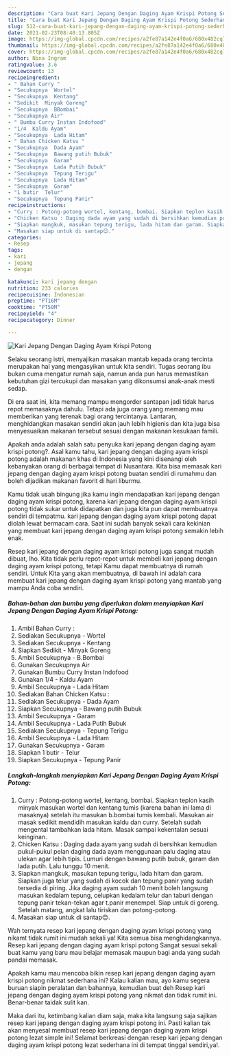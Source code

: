 ```yaml
---
description: "Cara buat Kari Jepang Dengan Daging Ayam Krispi Potong Sederhana Untuk Jualan"
title: "Cara buat Kari Jepang Dengan Daging Ayam Krispi Potong Sederhana Untuk Jualan"
slug: 512-cara-buat-kari-jepang-dengan-daging-ayam-krispi-potong-sederhana-untuk-jualan
date: 2021-02-23T08:40:13.805Z
image: https://img-global.cpcdn.com/recipes/a2fe87a142e4f0a6/680x482cq70/kari-jepang-dengan-daging-ayam-krispi-potong-foto-resep-utama.jpg
thumbnail: https://img-global.cpcdn.com/recipes/a2fe87a142e4f0a6/680x482cq70/kari-jepang-dengan-daging-ayam-krispi-potong-foto-resep-utama.jpg
cover: https://img-global.cpcdn.com/recipes/a2fe87a142e4f0a6/680x482cq70/kari-jepang-dengan-daging-ayam-krispi-potong-foto-resep-utama.jpg
author: Nina Ingram
ratingvalue: 3.6
reviewcount: 13
recipeingredient:
- " Bahan Curry "
- "Secukupnya  Wortel"
- "Secukupnya  Kentang"
- "Sedikit  Minyak Goreng"
- "Secukupnya  BBombai"
- "Secukupnya Air"
- " Bumbu Curry Instan Indofood"
- "1/4  Kaldu Ayam"
- "Secukupnya  Lada Hitam"
- " Bahan Chicken Katsu "
- "Secukupnya  Dada Ayam"
- "Secukupnya  Bawang putih Bubuk"
- "Secukupnya  Garam"
- "Secukupnya  Lada Putih Bubuk"
- "Secukupnya  Tepung Terigu"
- "Secukupnya  Lada Hitam"
- "Secukupnya  Garam"
- "1 butir  Telur"
- "Secukupnya  Tepung Panir"
recipeinstructions:
- "Curry : Potong-potong wortel, kentang, bombai. Siapkan teplon kasih minyak masukan wortel dan kentang tumis (karena bahan ini lama di masaknya) setelah itu masukan b.bombai tumis kembali. Masukan air masak sedikit mendidih masukan kaldu dan curry. Setelah sudah mengental tambahkan lada hitam. Masak sampai kekentalan sesuai keinginan."
- "Chicken Katsu : Daging dada ayam yang sudah di bersihkan kemudian pukul-pukul pelan daging dada ayam menggunaan palu daging atau ulekan agar lebih tipis. Lumuri dengan bawang putih bubuk, garam dan lada putih. Lalu tunggu 10 menit."
- "Siapkan mangkuk, masukan tepung terigu, lada hitam dan garam. Siapkan juga telur yang sudah di kocok dan tepung panir yang sudah tersedia di piring. Jika daging ayam sudah 10 menit boleh langsung masukan kedalam tepung, celupkan kedalam telur dan taburi dengan tepung panir tekan-tekan agar t.panir menempel. Siap untuk di goreng. Setelah matang, angkat lalu tiriskan dan potong-potong."
- "Masakan siap untuk di santap😊."
categories:
- Resep
tags:
- kari
- jepang
- dengan

katakunci: kari jepang dengan 
nutrition: 233 calories
recipecuisine: Indonesian
preptime: "PT16M"
cooktime: "PT50M"
recipeyield: "4"
recipecategory: Dinner

---
```



![Kari Jepang Dengan Daging Ayam Krispi Potong](https://img-global.cpcdn.com/recipes/a2fe87a142e4f0a6/680x482cq70/kari-jepang-dengan-daging-ayam-krispi-potong-foto-resep-utama.jpg)

Selaku seorang istri, menyajikan masakan mantab kepada orang tercinta merupakan hal yang mengasyikan untuk kita sendiri. Tugas seorang ibu bukan cuma mengatur rumah saja, namun anda pun harus memastikan kebutuhan gizi tercukupi dan masakan yang dikonsumsi anak-anak mesti sedap.

Di era  saat ini, kita memang mampu mengorder santapan jadi tidak harus repot memasaknya dahulu. Tetapi ada juga orang yang memang mau memberikan yang terenak bagi orang tercintanya. Lantaran, menghidangkan masakan sendiri akan jauh lebih higienis dan kita juga bisa menyesuaikan makanan tersebut sesuai dengan makanan kesukaan famili. 



Apakah anda adalah salah satu penyuka kari jepang dengan daging ayam krispi potong?. Asal kamu tahu, kari jepang dengan daging ayam krispi potong adalah makanan khas di Indonesia yang kini disenangi oleh kebanyakan orang di berbagai tempat di Nusantara. Kita bisa memasak kari jepang dengan daging ayam krispi potong buatan sendiri di rumahmu dan boleh dijadikan makanan favorit di hari liburmu.

Kamu tidak usah bingung jika kamu ingin mendapatkan kari jepang dengan daging ayam krispi potong, karena kari jepang dengan daging ayam krispi potong tidak sukar untuk didapatkan dan juga kita pun dapat membuatnya sendiri di tempatmu. kari jepang dengan daging ayam krispi potong dapat diolah lewat bermacam cara. Saat ini sudah banyak sekali cara kekinian yang membuat kari jepang dengan daging ayam krispi potong semakin lebih enak.

Resep kari jepang dengan daging ayam krispi potong juga sangat mudah dibuat, lho. Kita tidak perlu repot-repot untuk membeli kari jepang dengan daging ayam krispi potong, tetapi Kamu dapat membuatnya di rumah sendiri. Untuk Kita yang akan membuatnya, di bawah ini adalah cara membuat kari jepang dengan daging ayam krispi potong yang mantab yang mampu Anda coba sendiri.

<!--inarticleads1-->

##### Bahan-bahan dan bumbu yang diperlukan dalam menyiapkan Kari Jepang Dengan Daging Ayam Krispi Potong:

1. Ambil  Bahan Curry :
1. Sediakan Secukupnya - Wortel
1. Sediakan Secukupnya - Kentang
1. Siapkan Sedikit - Minyak Goreng
1. Ambil Secukupnya - B.Bombai
1. Gunakan Secukupnya Air
1. Gunakan  Bumbu Curry Instan Indofood
1. Gunakan 1/4 - Kaldu Ayam
1. Ambil Secukupnya - Lada Hitam
1. Sediakan  Bahan Chicken Katsu :
1. Sediakan Secukupnya - Dada Ayam
1. Siapkan Secukupnya - Bawang putih Bubuk
1. Ambil Secukupnya - Garam
1. Ambil Secukupnya - Lada Putih Bubuk
1. Sediakan Secukupnya - Tepung Terigu
1. Ambil Secukupnya - Lada Hitam
1. Gunakan Secukupnya - Garam
1. Siapkan 1 butir - Telur
1. Siapkan Secukupnya - Tepung Panir




<!--inarticleads2-->

##### Langkah-langkah menyiapkan Kari Jepang Dengan Daging Ayam Krispi Potong:

1. Curry : Potong-potong wortel, kentang, bombai. Siapkan teplon kasih minyak masukan wortel dan kentang tumis (karena bahan ini lama di masaknya) setelah itu masukan b.bombai tumis kembali. Masukan air masak sedikit mendidih masukan kaldu dan curry. Setelah sudah mengental tambahkan lada hitam. Masak sampai kekentalan sesuai keinginan.
1. Chicken Katsu : Daging dada ayam yang sudah di bersihkan kemudian pukul-pukul pelan daging dada ayam menggunaan palu daging atau ulekan agar lebih tipis. Lumuri dengan bawang putih bubuk, garam dan lada putih. Lalu tunggu 10 menit.
1. Siapkan mangkuk, masukan tepung terigu, lada hitam dan garam. Siapkan juga telur yang sudah di kocok dan tepung panir yang sudah tersedia di piring. Jika daging ayam sudah 10 menit boleh langsung masukan kedalam tepung, celupkan kedalam telur dan taburi dengan tepung panir tekan-tekan agar t.panir menempel. Siap untuk di goreng. Setelah matang, angkat lalu tiriskan dan potong-potong.
1. Masakan siap untuk di santap😊.




Wah ternyata resep kari jepang dengan daging ayam krispi potong yang nikamt tidak rumit ini mudah sekali ya! Kita semua bisa menghidangkannya. Resep kari jepang dengan daging ayam krispi potong Sangat sesuai sekali buat kamu yang baru mau belajar memasak maupun bagi anda yang sudah pandai memasak.

Apakah kamu mau mencoba bikin resep kari jepang dengan daging ayam krispi potong nikmat sederhana ini? Kalau kalian mau, ayo kamu segera buruan siapin peralatan dan bahannya, kemudian buat deh Resep kari jepang dengan daging ayam krispi potong yang nikmat dan tidak rumit ini. Benar-benar taidak sulit kan. 

Maka dari itu, ketimbang kalian diam saja, maka kita langsung saja sajikan resep kari jepang dengan daging ayam krispi potong ini. Pasti kalian tak akan menyesal membuat resep kari jepang dengan daging ayam krispi potong lezat simple ini! Selamat berkreasi dengan resep kari jepang dengan daging ayam krispi potong lezat sederhana ini di tempat tinggal sendiri,ya!.

